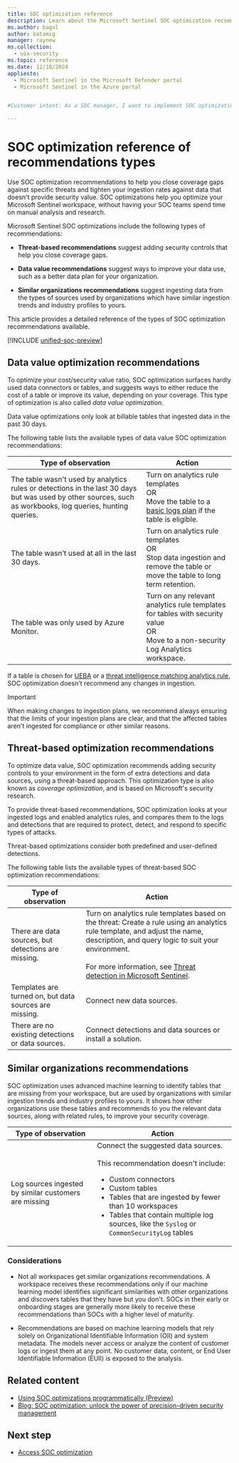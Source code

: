 ```yaml
---
title: SOC optimization reference
description: Learn about the Microsoft Sentinel SOC optimization recommendations available to help you optimize your security operations.
ms.author: bagol
author: batamig
manager: raynew
ms.collection:
  - usx-security
ms.topic: reference
ms.date: 12/18/2024
appliesto:
  - Microsoft Sentinel in the Microsoft Defender portal
  - Microsoft Sentinel in the Azure portal


#Customer intent: As a SOC manager, I want to implement SOC optimization recommendations so that I can close coverage gaps and improve data usage efficiency without manual analysis.

---
```


# SOC optimization reference of recommendations types

Use SOC optimization recommendations to help you close coverage gaps against specific threats and tighten your ingestion rates against data that doesn't provide security value. SOC optimizations help you optimize your Microsoft Sentinel workspace, without having your SOC teams spend time on manual analysis and research.

Microsoft Sentinel SOC optimizations include the following types of recommendations:

- **Threat-based recommendations** suggest adding security controls that help you close coverage gaps.

- **Data value recommendations** suggest ways to improve your data use, such as a better data plan for your organization.

- **Similar organizations recommendations** suggest ingesting data from the types of sources used by organizations which have similar ingestion trends and industry profiles to yours.

This article provides a detailed reference of the types of SOC optimization recommendations available.

[!INCLUDE [unified-soc-preview](../includes/unified-soc-preview.md)]

## Data value optimization recommendations

To optimize your cost/security value ratio, SOC optimization surfaces hardly used data connectors or tables, and suggests ways to either reduce the cost of a table or improve its value, depending on your coverage. This type of optimization is also called *data value optimization*.

Data value optimizations only look at billable tables that ingested data in the past 30 days.

The following table lists the available types of data value SOC optimization recommendations:

| Type of observation | Action |
|---------|---------|
| The table wasn't used by analytics rules or detections in the last 30 days but was used by other sources, such as workbooks, log queries, hunting queries.     | Turn on analytics rule templates <br>OR<br>Move the table to a [basic logs plan](../billing.md#auxiliary-logs) if the table is eligible.   |
| The table wasn’t used at all in the last 30 days.     | Turn on analytics rule templates <br>OR<br> Stop data ingestion and remove the table or move the table to long term retention.       |
| The table was only used by Azure Monitor.     | Turn on any relevant analytics rule templates for tables with security value <br>OR<br>Move to a non-security Log Analytics workspace.       |

If a table is chosen for [UEBA](/azure/sentinel/enable-entity-behavior-analytics) or a [threat intelligence matching analytics rule](/azure/sentinel/use-matching-analytics-to-detect-threats), SOC optimization doesn't recommend any changes in ingestion.

> [!IMPORTANT]
> When making changes to ingestion plans, we recommend always ensuring that the limits of your ingestion plans are clear, and that the affected tables aren't ingested for compliance or other similar reasons.
>
## Threat-based optimization recommendations

To optimize data value, SOC optimization recommends adding security controls to your environment in the form of extra detections and data sources, using a threat-based approach. This optimization type is also known as *coverage optimization*, and is based on Microsoft's security research.

To provide threat-based recommendations, SOC optimization looks at your ingested logs and enabled analytics rules, and compares them to the logs and detections that are required to protect, detect, and respond to specific types of attacks.

Threat-based optimizations consider both predefined and user-defined detections.

The following table lists the available types of threat-based SOC optimization recommendations:

| Type of observation | Action |
|---------|---------|
| There are data sources, but detections are missing.     | Turn on analytics rule templates based on the threat: Create a rule using an analytics rule template, and adjust the name, description, and query logic to suit your environment. <br><br>For more information, see [Threat detection in Microsoft Sentinel](../threat-detection.md). |
| Templates are turned on, but data sources are missing.     | Connect new data sources.     |
| There are no existing detections or data sources.     | Connect detections and data sources or install a solution.      |

## Similar organizations recommendations

SOC optimization uses advanced machine learning to identify tables that are missing from your workspace, but are used by organizations with similar ingestion trends and industry profiles to yours. It shows how other organizations use these tables and recommends to you the relevant data sources, along with related rules, to improve your security coverage.

| Type of observation | Action |
|---------|---------|
| Log sources ingested by similar customers are missing   | Connect the suggested data sources. <br><br>This recommendation doesn't include: <ul><li>Custom connectors<li>Custom tables<li>Tables that are ingested by fewer than 10 workspaces <li>Tables that contain multiple log sources, like the `Syslog` or `CommonSecurityLog` tables   |

### Considerations

- Not all workspaces get similar organizations recommendations. A workspace receives these recommendations only if our machine learning model identifies significant similarities with other organizations and discovers tables that they have but you don't. SOCs in their early or onboarding stages are generally more likely to receive these recommendations than SOCs with a higher level of maturity.

- Recommendations are based on machine learning models that rely solely on Organizational Identifiable Information (OII) and system metadata. The models never access or analyze the content of customer logs or ingest them at any point. No customer data, content, or End User Identifiable Information (EUII) is exposed to the analysis.

## Related content

- [Using SOC optimizations programmatically (Preview)](soc-optimization-api.md)
- [Blog: SOC optimization: unlock the power of precision-driven security management](https://aka.ms/SOC_Optimization)

## Next step

- [Access SOC optimization](soc-optimization-access.md)
